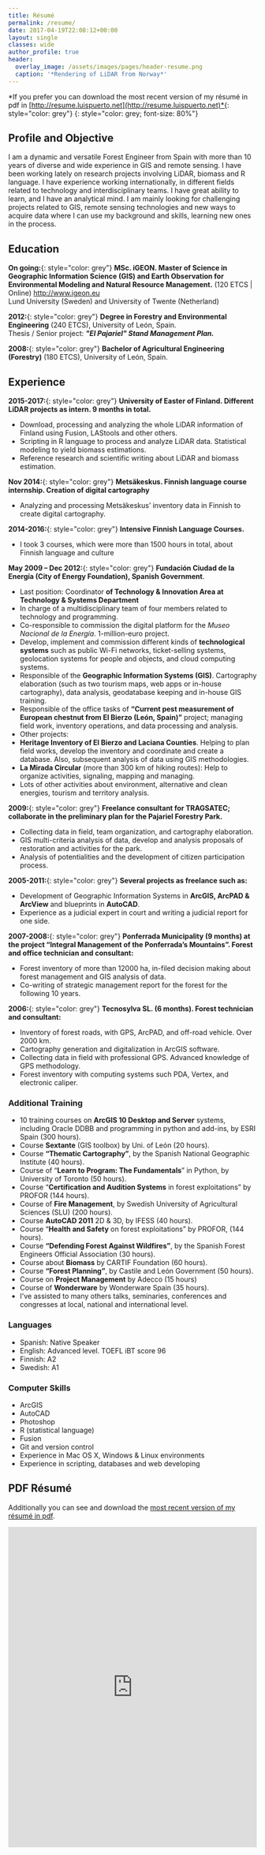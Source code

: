 ```yaml
---
title: Résumé
permalink: /resume/
date: 2017-04-19T22:08:12+00:00
layout: single
classes: wide
author_profile: true
header:
  overlay_image: /assets/images/pages/header-resume.png
  caption: '*Rendering of LiDAR from Norway*'
---
```

*If you prefer you can download the most recent version of my résumé in pdf in [http://resume.luispuerto.net](http://resume.luispuerto.net)*{: style="color: grey"}
{: style="color: grey; font-size: 80%"}

## Profile and Objective

I am a dynamic and versatile Forest Engineer from Spain with more than 10 years of diverse and wide experience in GIS and remote sensing. I have been working lately on research projects involving LiDAR, biomass and R language. I have experience working internationally, in different fields related to technology and interdisciplinary teams. I have great ability to learn, and I have an analytical mind. I am mainly looking for challenging projects related to GIS, remote sensing technologies and new ways to acquire data where I can use my background and skills, learning new ones in the process.

## Education

**On going:**{: style="color: grey"} **MSc. iGEON. Master of Science in Geographic Information Science (GIS) and Earth Observation for Environmental Modeling and Natural Resource Management.** (120 ETCS | Online) <http://www.igeon.eu>  
Lund University (Sweden) and University of Twente (Netherland)

**2012:**{: style="color: grey"} **Degree in Forestry and Environmental Engineering** (240 ETCS), University of León, Spain.  
Thesis / Senior project: ***"El Pajariel"  Stand Management Plan.*** 

**2008:**{: style="color: grey"} **Bachelor of Agricultural Engineering (Forestry)** (180 ETCS), University of León, Spain.

## Experience

**2015-2017:**{: style="color: grey"} **University of Easter of Finland. Different LiDAR projects as intern. 9 months in total.** 

  * Download, processing and analyzing the whole LiDAR information of Finland using Fusion, LAStools and other others.
  * Scripting in R language to process and analyze LiDAR data. Statistical modeling to yield biomass estimations.
  * Reference research and scientific writing about LiDAR and biomass estimation.

**Nov 2014:**{: style="color: grey"} **Metsäkeskus. Finnish language course internship. Creation of digital cartography**

  * Analyzing and processing Metsäkeskus’ inventory data in Finnish to create digital cartography.

**2014-2016:**{: style="color: grey"} **Intensive Finnish Language Courses.** 

  * I took 3 courses, which were more than 1500 hours in total, about Finnish language and culture

**May 2009 – Dec 2012:**{: style="color: grey"} **Fundación Ciudad de la Energía (City of Energy Foundation), Spanish Government**.

  * Last position: Coordinator **of Technology & Innovation Area at Technology & Systems Department**
  * In charge of a multidisciplinary team of four members related to technology and programming.
  * Co-responsible to commission the digital platform for the  _Museo Nacional de la Energía_. 1-million-euro project.
  * Develop, implement and commission different kinds of **technological systems** such as public Wi-Fi networks, ticket-selling systems, geolocation systems for people and objects, and cloud computing systems.
  * Responsible of the **Geographic Information Systems (GIS)**. Cartography elaboration (such as two tourism maps, web apps or in-house cartography), data analysis, geodatabase keeping and in-house GIS training.
  * Responsible of the office tasks of **“Current pest measurement of European chestnut from El Bierzo (León, Spain)”** project; managing field work, inventory operations, and data processing and analysis.
  * Other projects:
  * **Heritage Inventory of El Bierzo and Laciana Counties**. Helping to plan field works, develop the inventory and coordinate and create a database. Also, subsequent analysis of data using GIS methodologies.
  * **La Mirada Circular** (more than 300 km of hiking routes): Help to organize activities, signaling, mapping and managing.
  * Lots of other activities about environment, alternative and clean energies, tourism and territory analysis.

**2009:**{: style="color: grey"} **Freelance consultant for TRAGSATEC; collaborate in the preliminary plan for the Pajariel Forestry Park.**

  * Collecting data in field, team organization, and cartography elaboration.
  * GIS multi-criteria analysis of data, develop and analysis proposals of restoration and activities for the park.
  * Analysis of potentialities and the development of citizen participation process.

**2005-2011:**{: style="color: grey"} **Several projects as freelance such as:** 

  * Development of Geographic Information Systems in **ArcGIS, ArcPAD & ArcView** and blueprints in **AutoCAD**.
  * Experience as a judicial expert in court and writing a judicial report for one side.

**2007-2008:**{: style="color: grey"} **Ponferrada Municipality (9 months) at the project “Integral Management of the Ponferrada’s Mountains”. Forest and office technician and consultant:**

  * Forest inventory of more than 12000 ha, in-filed decision making about forest management and GIS analysis of data.
  * Co-writing of strategic management report for the forest for the following 10 years.

**2006:**{: style="color: grey"} **Tecnosylva SL. (6 months). Forest technician and consultant:**

  * Inventory of forest roads, with GPS, ArcPAD, and off-road vehicle. Over 2000 km.
  * Cartography generation and digitalization in ArcGIS software.
  * Collecting data in field with professional GPS. Advanced knowledge of GPS methodology.
  * Forest inventory with computing systems such PDA, Vertex, and electronic caliper.

### Additional Training

  * 10 training courses on **ArcGIS 10 Desktop and Server** systems, including Oracle DDBB and programming in python and add-ins, by ESRI Spain (300 hours).
  * Course **Sextante** (GIS toolbox) by Uni. of León (20 hours).
  * Course **“Thematic Cartography”**, by the Spanish National Geographic Institute (40 hours).
  * Course of “**Learn to Program: The Fundamentals**” in Python, by University of Toronto (50 hours).
  * Course “**Certification and Audition Systems** in forest exploitations” by PROFOR (144 hours).
  * Course of **Fire Management**, by Swedish University of Agricultural Sciences (SLU) (200 hours).
  * Course **AutoCAD 2011** 2D & 3D, by IFESS (40 hours).
  * Course “**Health and Safety** on forest exploitations” by PROFOR, (144 hours).
  * Course **“Defending Forest Against Wildfires”**, by the Spanish Forest Engineers Official Association (30 hours).
  * Course about **Biomass** by CARTIF Foundation (60 hours).
  * Course **“Forest Planning”**, by Castile and León Government (50 hours).
  * Course on **Project Management** by Adecco (15 hours)
  * Course of **Wonderware** by Wonderware Spain (35 hours).
  * I've assisted to many others talks, seminaries, conferences and congresses at local, national and international level.

### Languages

  * Spanish: Native Speaker
  * English: Advanced level. TOEFL iBT score 96
  * Finnish: A2
  * Swedish: A1

### Computer Skills

  * ArcGIS
  * AutoCAD
  * Photoshop
  * R (statistical language)
  * Fusion
  * Git and version control
  * Experience in Mac OS X, Windows & Linux environments
  * Experience in scripting, databases and web developing

## PDF Résumé

Additionally you can see and download the [most recent version of my résumé in pdf](http://resume.luispuerto.net).

<iframe width="100%" height="650em" 
src="https://www.dropbox.com/s/tba5d4eeja4vt2i/Luis%20Puerto%20Resume.pdf?raw=1&autoplay=1" frameborder="0" allowfullscreen></iframe>

